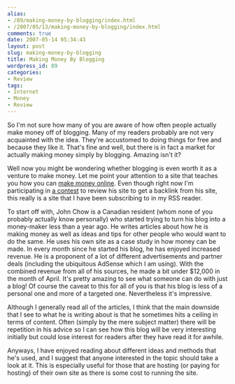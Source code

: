 ```yaml
---
alias:
- /89/making-money-by-blogging/index.html
- /2007/05/13/making-money-by-blogging/index.html
comments: true
date: 2007-05-14 05:34:43
layout: post
slug: making-money-by-blogging
title: Making Money By Blogging
wordpress_id: 89
categories:
- Review
tags:
- Internet
- Money
- Review
---
```


So I'm not sure how many of you are aware of how often people actually make money off of blogging.  Many of my readers probably are not very acquainted with the idea.  They're accustomed to doing things for free and because they like it.  That's fine and well, but there is in fact a market for actually making money simply by blogging.  Amazing isn't it?

Well now you might be wondering whether blogging is even worth it as a venture to make money.  Let me point your attention to a site that teaches you how you can [make money online](http://www.johnchow.com/).  Even though right now I'm participating in [a contest](http://www.johnchow.com/make-money-online-review-my-blog/) to review his site to get a backlink from his site, this really is a site that I have been subscribing to in my RSS reader.

To start off with, John Chow is a Canadian resident (whom none of you probably actually know personally) who started trying to turn his blog into a money-maker less than a year ago.  He writes articles about how he is making money as well as ideas and tips for other people who would want to do the same.  He uses his own site as a case study in how money can be made.  In every month since he started his blog, he has enjoyed increased revenue.  He is a proponent of a lot of different advertisements and partner deals (including the ubiquitous AdSense which I am using).  With the combined revenue from all of his sources, he made a bit under $12,000 in the month of April.  It's pretty amazing to see what someone can do with just a blog!  Of course the caveat to this for all of you is that his blog is less of a personal one and more of a targeted one.  Nevertheless it's impressive.  

Although I generally read all of the articles, I think that the main downside that I see to what he is writing about is that he sometimes hits a ceiling in terms of content.  Often (simply by the mere subject matter) there will be repetition in his advice so I can see how this blog will be very interesting initially but could lose interest for readers after they have read it for awhile.  

Anyways, I have enjoyed reading about different ideas and methods that he's used, and I suggest that anyone interested in the topic should take a look at it.  This is especially useful for those that are hosting (or paying for hosting) of their own site as there is some cost to running the site.
